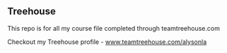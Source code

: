 ## Treehouse

This repo is for all my course file completed through teamtreehouse.com

Checkout my Treehouse profile - www.teamtreehouse.com/alysonla
